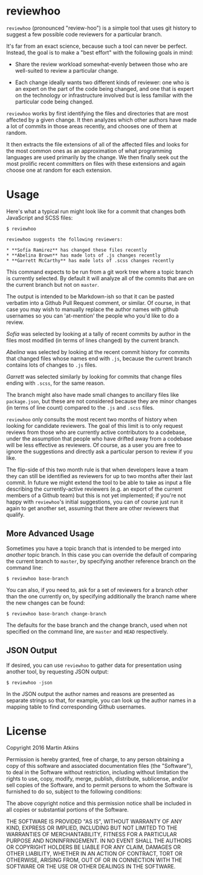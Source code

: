 # reviewhoo

`reviewhoo` (pronounced "review-hoo") is a simple tool that uses git history
to suggest a few possible code reviewers for a particular branch.

It's far from an exact science, because such a tool can never be perfect.
Instead, the goal is to make a "best effort" with the following goals in mind:

* Share the review workload somewhat-evenly between those who are well-suited
  to review a particular change.

* Each change ideally wants two different kinds of reviewer: one who is
  an expert on the part of the code being changed, and one that is expert
  on the technology or infrastructure involved but is less familiar with the
  particular code being changed.

`reviewhoo` works by first identifying the files and directories that are
most affected by a given change. It then analyzes which other authors have
made a lot of commits in those areas recently, and chooses one of them
at random.

It then extracts the file extensions of all of the affected files and looks
for the most common ones as an approximation of what programming languages
are used primarily by the change. We then finally seek out the most prolific
recent committers on files with these extensions and again choose one at
random for each extension.

# Usage

Here's what a typical run might look like for a commit that changes both
JavaScript and SCSS files:

```
$ reviewhoo

reviewhoo suggests the following reviewers:

* **Sofía Ramirez** has changed these files recently
* **Abelina Brown** has made lots of .js changes recently
* **Garrett McCarthy** has made lots of .scss changes recently

```

This command expects to be run from a git work tree where a topic branch is
currently selected. By default it will analyze all of the commits that are
on the current branch but not on `master`.

The output is intended to be Markdown-ish so that it can be pasted verbatim
into a Github Pull Request comment, or similar. Of course, in that case you
may wish to manually replace the author names with github usernames so you
can 'at-mention' the people who you'd like to do a review.

*Sofía* was selected by looking at a tally of recent commits by author in the
files most modified (in terms of lines changed) by the current branch.

*Abelina* was selected by looking at the recent commit history for commits
that changed files whose names end with `.js`, because the current branch
contains lots of changes to `.js` files.

*Garrett* was selected similarly by looking for commits that change files
ending with `.scss`, for the same reason.

The branch might also have made small changes to ancillary files like
`package.json`, but these are not considered because they are minor changes
(in terms of line count) compared to the `.js` and `.scss` files.

`reviewhoo` only consults the most recent two months of history when looking
for candidate reviewers. The goal of this limit is to only request reviews
from those who are currently active contributors to a codebase, under the
assumption that people who have drifted away from a codebase will be less
effective as reviewers. Of course, as a user you are free to ignore the
suggestions and directly ask a particular person to review if you like.

The flip-side of this two month rule is that when developers leave a team
they can still be identified as reviewers for up to two months after their
last commit. In future we might extend the tool to be able to take as input
a file describing the currently-active reviewers (e.g. an export of the
current members of a Github team) but this is not yet implemented; if you're
not happy with `reviewhoo`'s initial suggestions, you can of course just run
it again to get another set, assuming that there are other reviewers that
qualify.

## More Advanced Usage

Sometimes you have a topic branch that is intended to be merged into *another*
topic branch. In this case you can override the default of comparing the
current branch to `master`, by specifying another reference branch on the
command line:

```
$ reviewhoo base-branch
```

You can also, if you need to, ask for a set of reviewers for a branch other
than the one currently on, by specifying additionally the branch name where
the new changes can be found:

```
$ reviewhoo base-branch change-branch
```

The defaults for the base branch and the change branch, used when not specified
on the command line, are `master` and `HEAD` respectively.

## JSON Output

If desired, you can use `reviewhoo` to gather data for presentation using
another tool, by requesting JSON output:

```
$ reviewhoo -json
```

In the JSON output the author names and reasons are presented as separate
strings so that, for example, you can look up the author names in a mapping
table to find corresponding Github usernames.

# License

Copyright 2016 Martin Atkins

Permission is hereby granted, free of charge, to any person obtaining a copy
of this software and associated documentation files (the "Software"), to deal
in the Software without restriction, including without limitation the rights
to use, copy, modify, merge, publish, distribute, sublicense, and/or sell
copies of the Software, and to permit persons to whom the Software is
furnished to do so, subject to the following conditions:

The above copyright notice and this permission notice shall be included in all
copies or substantial portions of the Software.

THE SOFTWARE IS PROVIDED "AS IS", WITHOUT WARRANTY OF ANY KIND, EXPRESS OR
IMPLIED, INCLUDING BUT NOT LIMITED TO THE WARRANTIES OF MERCHANTABILITY,
FITNESS FOR A PARTICULAR PURPOSE AND NONINFRINGEMENT. IN NO EVENT SHALL THE
AUTHORS OR COPYRIGHT HOLDERS BE LIABLE FOR ANY CLAIM, DAMAGES OR OTHER
LIABILITY, WHETHER IN AN ACTION OF CONTRACT, TORT OR OTHERWISE, ARISING FROM,
OUT OF OR IN CONNECTION WITH THE SOFTWARE OR THE USE OR OTHER DEALINGS IN THE
SOFTWARE.

